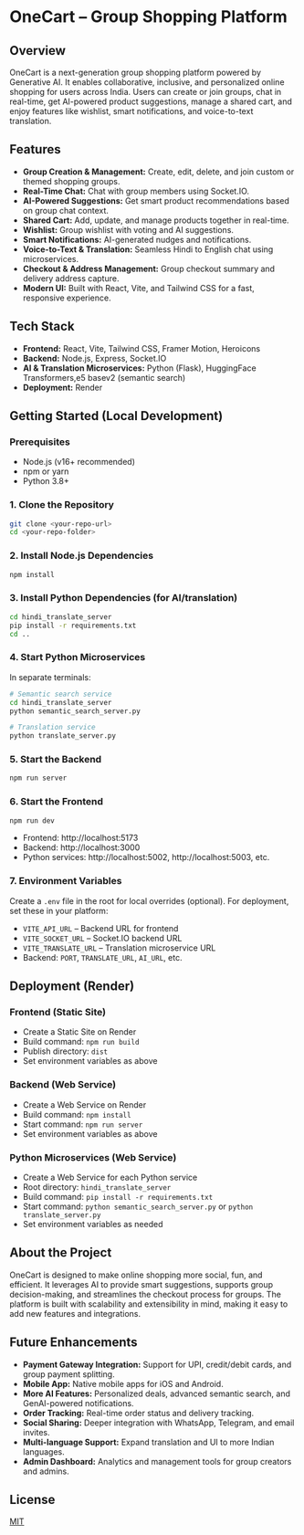 # OneCart – Group Shopping Platform

## Overview
OneCart is a next-generation group shopping platform powered by Generative AI. It enables collaborative, inclusive, and personalized online shopping for users across India. Users can create or join groups, chat in real-time, get AI-powered product suggestions, manage a shared cart, and enjoy features like wishlist, smart notifications, and voice-to-text translation.

## Features
- **Group Creation & Management:** Create, edit, delete, and join custom or themed shopping groups.
- **Real-Time Chat:** Chat with group members using Socket.IO.
- **AI-Powered Suggestions:** Get smart product recommendations based on group chat context.
- **Shared Cart:** Add, update, and manage products together in real-time.
- **Wishlist:** Group wishlist with voting and AI suggestions.
- **Smart Notifications:** AI-generated nudges and notifications.
- **Voice-to-Text & Translation:** Seamless Hindi to English chat using microservices.
- **Checkout & Address Management:** Group checkout summary and delivery address capture.
- **Modern UI:** Built with React, Vite, and Tailwind CSS for a fast, responsive experience.

## Tech Stack
- **Frontend:** React, Vite, Tailwind CSS, Framer Motion, Heroicons
- **Backend:** Node.js, Express, Socket.IO
- **AI & Translation Microservices:** Python (Flask), HuggingFace Transformers,e5 basev2 (semantic search)
- **Deployment:** Render

## Getting Started (Local Development)

### Prerequisites
- Node.js (v16+ recommended)
- npm or yarn
- Python 3.8+

### 1. Clone the Repository
```sh
git clone <your-repo-url>
cd <your-repo-folder>
```

### 2. Install Node.js Dependencies
```sh
npm install
```

### 3. Install Python Dependencies (for AI/translation)
```sh
cd hindi_translate_server
pip install -r requirements.txt
cd ..
```

### 4. Start Python Microservices
In separate terminals:
```sh
# Semantic search service
cd hindi_translate_server
python semantic_search_server.py

# Translation service
python translate_server.py
```

### 5. Start the Backend
```sh
npm run server
```

### 6. Start the Frontend
```sh
npm run dev
```

- Frontend: http://localhost:5173
- Backend: http://localhost:3000
- Python services: http://localhost:5002, http://localhost:5003, etc.

### 7. Environment Variables
Create a `.env` file in the root for local overrides (optional). For deployment, set these in your platform:
- `VITE_API_URL` – Backend URL for frontend
- `VITE_SOCKET_URL` – Socket.IO backend URL
- `VITE_TRANSLATE_URL` – Translation microservice URL
- Backend: `PORT`, `TRANSLATE_URL`, `AI_URL`, etc.

## Deployment (Render)

### Frontend (Static Site)
- Create a Static Site on Render
- Build command: `npm run build`
- Publish directory: `dist`
- Set environment variables as above

### Backend (Web Service)
- Create a Web Service on Render
- Build command: `npm install`
- Start command: `npm run server`
- Set environment variables as above

### Python Microservices (Web Service)
- Create a Web Service for each Python service
- Root directory: `hindi_translate_server`
- Build command: `pip install -r requirements.txt`
- Start command: `python semantic_search_server.py` or `python translate_server.py`
- Set environment variables as needed

## About the Project
OneCart is designed to make online shopping more social, fun, and efficient. It leverages AI to provide smart suggestions, supports group decision-making, and streamlines the checkout process for groups. The platform is built with scalability and extensibility in mind, making it easy to add new features and integrations.

## Future Enhancements
- **Payment Gateway Integration:** Support for UPI, credit/debit cards, and group payment splitting.
- **Mobile App:** Native mobile apps for iOS and Android.
- **More AI Features:** Personalized deals, advanced semantic search, and GenAI-powered notifications.
- **Order Tracking:** Real-time order status and delivery tracking.
- **Social Sharing:** Deeper integration with WhatsApp, Telegram, and email invites.
- **Multi-language Support:** Expand translation and UI to more Indian languages.
- **Admin Dashboard:** Analytics and management tools for group creators and admins.


## License
[MIT](LICENSE)
